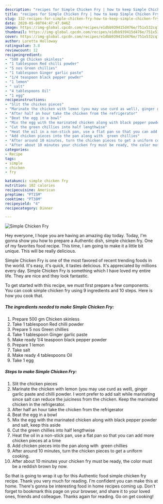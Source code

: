 ```yaml
---
description: "recipes for Simple Chicken Fry | how to keep Simple Chicken Fry"
title: "recipes for Simple Chicken Fry | how to keep Simple Chicken Fry"
slug: 332-recipes-for-simple-chicken-fry-how-to-keep-simple-chicken-fry
date: 2020-05-08T04:47:47.046Z
image: https://img-global.cpcdn.com/recipes/e1dbb939415d476e/751x532cq70/simple-chicken-fry-recipe-main-photo.jpg
thumbnail: https://img-global.cpcdn.com/recipes/e1dbb939415d476e/751x532cq70/simple-chicken-fry-recipe-main-photo.jpg
cover: https://img-global.cpcdn.com/recipes/e1dbb939415d476e/751x532cq70/simple-chicken-fry-recipe-main-photo.jpg
author: Loretta Holloway
ratingvalue: 3.8
reviewcount: 12
recipeingredient:
- "500 gm Chicken skinless"
- "1 tablespoon Red chilli powder"
- "5 nos Green chillies"
- "1 tablespoon Ginger garlic paste"
- "1/4 teaspoon black pepper powder"
- "1 lemon"
- " salt"
- "4 tablespoons Oil"
- "1 egg"
recipeinstructions:
- "Slit the chicken pieces"
- "Marinate the chicken with lemon (you may use curd as well), ginger garlic paste and chilli powder. I wont prefer to add salt while marinating since salt can reduce the juiciness from the chicken. Keep the marinated chicken in the refrigerator."
- "After half an hour take the chicken from the refrigerator"
- "Beat the egg in a bowl"
- "Mix the egg with the marinated chicken along with black pepper powder and salt, keep this aside"
- "Cut the green chillies into half lengthwise"
- "Heat the oil in a non-stick pan, use a flat pan so that you can add more chicken pieces at a time"
- "Add chicken pieces into the pan along with  green chillies"
- "After around 10 minutes, turn the chicken pieces to get a uniform cooking."
- "After about 10 minutes your chicken fry must be ready, the color must be a reddish brown by now."
categories:
- Recipe
tags:
- simple
- chicken
- fry

katakunci: simple chicken fry 
nutrition: 102 calories
recipecuisine: American
preptime: "PT15M"
cooktime: "PT38M"
recipeyield: "4"
recipecategory: Dinner

---
```



![Simple Chicken Fry](https://img-global.cpcdn.com/recipes/e1dbb939415d476e/751x532cq70/simple-chicken-fry-recipe-main-photo.jpg)

Hey everyone, I hope you are having an amazing day today. Today, I'm gonna show you how to prepare a Authentic dish, simple chicken fry. One of my favorites food recipe. This time, I am going to make it a little bit unique. This will be really delicious.

Simple Chicken Fry is one of the most favored of recent trending foods in the world. It's easy, it's quick, it tastes delicious. It's appreciated by millions every day. Simple Chicken Fry is something which I have loved my entire life. They are nice and they look fantastic.




To get started with this recipe, we must first prepare a few components. You can cook simple chicken fry using 9 ingredients and 10 steps. Here is how you cook that.

<!--inarticleads1-->

##### The ingredients needed to make Simple Chicken Fry:

1. Prepare 500 gm Chicken skinless
1. Take 1 tablespoon Red chilli powder
1. Prepare 5 nos Green chillies
1. Take 1 tablespoon Ginger garlic paste
1. Make ready 1/4 teaspoon black pepper powder
1. Prepare 1 lemon
1. Take  salt
1. Make ready 4 tablespoons Oil
1. Take 1 egg




<!--inarticleads2-->

##### Steps to make Simple Chicken Fry:

1. Slit the chicken pieces
1. Marinate the chicken with lemon (you may use curd as well), ginger garlic paste and chilli powder. I wont prefer to add salt while marinating since salt can reduce the juiciness from the chicken. Keep the marinated chicken in the refrigerator.
1. After half an hour take the chicken from the refrigerator
1. Beat the egg in a bowl
1. Mix the egg with the marinated chicken along with black pepper powder and salt, keep this aside
1. Cut the green chillies into half lengthwise
1. Heat the oil in a non-stick pan, use a flat pan so that you can add more chicken pieces at a time
1. Add chicken pieces into the pan along with  green chillies
1. After around 10 minutes, turn the chicken pieces to get a uniform cooking.
1. After about 10 minutes your chicken fry must be ready, the color must be a reddish brown by now.




So that is going to wrap it up for this Authentic food simple chicken fry recipe. Thank you very much for reading. I'm confident you can make this at home. There's gonna be interesting food in home recipes coming up. Don't forget to bookmark this page on your browser, and share it to your loved ones, friends and colleague. Thanks again for reading. Go on get cooking!
